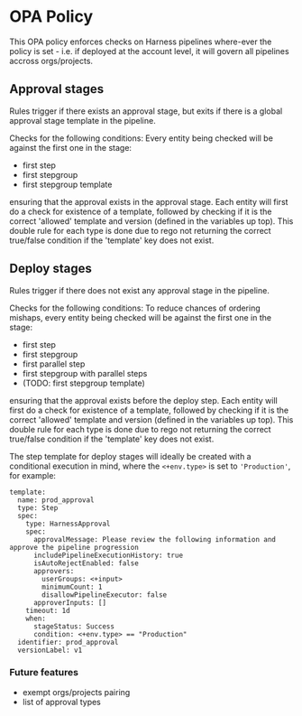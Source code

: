 # OPA Policy

This OPA policy enforces checks on Harness pipelines where-ever the policy is set - i.e. if deployed at the account level, it will govern all pipelines accross orgs/projects.

## Approval stages
Rules trigger if there exists an approval stage, but exits if there is a global approval stage template in the pipeline.

Checks for the following conditions:
Every entity being checked will be against the first one in the stage:
* first step
* first stepgroup
* first stepgroup template

ensuring that the approval exists in the approval stage. Each entity will first do a check for existence of a template, followed by checking if it is the correct 'allowed' template and version (defined in the variables up top). This double rule for each type is done due to rego not returning the correct true/false condition if the 'template' key does not exist.


## Deploy stages
Rules trigger if there does not exist any approval stage in the pipeline.

Checks for the following conditions:
To reduce chances of ordering mishaps, every entity being checked will be against the first one in the stage:
* first step
* first stepgroup
* first parallel step
* first stepgroup with parallel steps
* (TODO: first stepgroup template)

ensuring that the approval exists before the deploy step. Each entity will first do a check for existence of a template, followed by checking if it is the correct 'allowed' template and version (defined in the variables up top). This double rule for each type is done due to rego not returning the correct true/false condition if the 'template' key does not exist.

The step template for deploy stages will ideally be created with a conditional execution in mind, where the `<+env.type>` is set to `'Production'`, for example:

```
template:
  name: prod_approval
  type: Step
  spec:
    type: HarnessApproval
    spec:
      approvalMessage: Please review the following information and approve the pipeline progression
      includePipelineExecutionHistory: true
      isAutoRejectEnabled: false
      approvers:
        userGroups: <+input>
        minimumCount: 1
        disallowPipelineExecutor: false
      approverInputs: []
    timeout: 1d
    when:
      stageStatus: Success
      condition: <+env.type> == "Production"
  identifier: prod_approval
  versionLabel: v1
```
### Future features
* exempt orgs/projects pairing
* list of approval types
